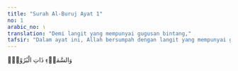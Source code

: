 ```yaml
---
title: "Surah Al-Buruj Ayat 1"
no: 1
arabic_no: ١
translation: "Demi langit yang mempunyai gugusan bintang,"
tafsir: "Dalam ayat ini, Allah bersumpah dengan langit yang mempunyai gugusan bintang-bintang yang luar biasa besarnya dan tak terhitung jumlah bintang di dalamnya. Sebagian sangat jauh jaraknya dari bumi sehingga cahayanya dalam perhitungan biasa baru sampai kepada kita setelah ribuan tahun lamanya, bahkan ada pula yang setelah miliaran tahun.\n\nAllah bersumpah dengan gugusan bintang karena mempunyai keajaiban yang luar biasa dan mengandung hikmah yang besar dan banyak serta sangat berguna bagi manusia dalam kehidupannya.\n\nBerbagai keajaiban dan hikmah itu menunjukkan kepada kita tentang kebesaran penciptanya yang Mahakuasa dan Mahatinggi ilmu-Nya serta Mahabijaksana."
---
```

وَالسَّمَاۤءِ ذَاتِ الْبُرُوْجِۙ 